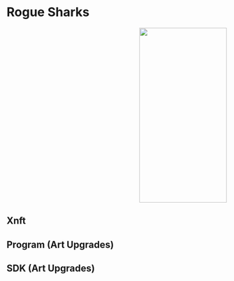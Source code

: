 # Rogue Sharks
<p align="right">
    <img src="/xnft/public/assets/re-smol.gif" width="200" height="400"/>
</p>

## Xnft

## Program (Art Upgrades)

## SDK (Art Upgrades)
